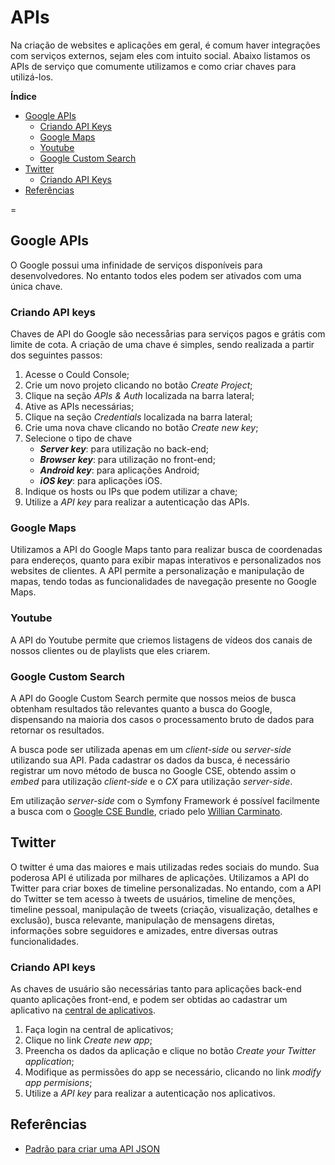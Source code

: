 # APIs
Na criação de websites e aplicações em geral, é comum haver integrações com serviços externos, sejam eles com intuito social. Abaixo listamos os APIs de serviço que comumente utilizamos e como criar chaves para utilizá-los.


**Índice**

* [Google APIs](#apis1)
	* [Criando API Keys](#apis2)
	* [Google Maps](#apis3)
	* [Youtube](#apis4)
	* [Google Custom Search](#apis5)
* [Twitter](#apis6)
	* [Criando API Keys](#apis7)
* [Referências](#apis8)

=

## <a name="apis1"></a>Google APIs

O Google possui uma infinidade de serviços disponíveis para desenvolvedores. No entanto todos eles podem ser ativados com uma única chave.

### <a name="apis2"></a>Criando API keys
Chaves de API do Google são necessårias para serviços pagos e grátis com limite de cota. A criação de uma chave é simples, sendo realizada a partir dos seguintes passos:

1. Acesse o Could Console;
2. Crie um novo projeto clicando no botão _Create Project_;
3. Clique na seção _APIs & Auth_ localizada na barra lateral;
4. Ative as APIs necessárias;
5. Clique na seção _Credentials_ localizada na barra lateral;
6. Crie uma nova chave clicando no botão _Create new key_;
7. Selecione o tipo de chave
	* **_Server key_**: para utilização no back-end;
	* **_Browser key_**: para utilização no front-end;
	* **_Android key_**: para aplicações Android;
	* **_iOS key_**: para aplicações iOS.
8. Indique os hosts ou IPs que podem utilizar a chave;
9. Utilize a _API key_ para realizar a autenticação das APIs.


### <a name="apis3"></a>Google Maps
Utilizamos a API do Google Maps tanto para realizar busca de coordenadas para endereços, quanto para exibir mapas interativos e personalizados nos websites de clientes. A API permite a personalização e manipulação de mapas, tendo todas as funcionalidades de navegação presente no Google Maps.


### <a name="apis4"></a>Youtube
A API do Youtube permite que criemos listagens de vídeos dos canais de nossos clientes ou de playlists que eles criarem.


### <a name="apis5"></a>Google Custom Search
A API do Google Custom Search permite que nossos meios de busca obtenham resultados tão relevantes quanto a busca do Google, dispensando na maioria dos casos o processamento bruto de dados para retornar os resultados.

A busca pode ser utilizada apenas em um _client-side_ ou _server-side_ utilizando sua API. Pada cadastrar os dados da busca, é necessário registrar um novo método de busca no Google CSE, obtendo assim o _embed_ para utilização _client-side_ e o _CX_ para utilização _server-side_.

Em utilização _server-side_ com o Symfony Framework é possível facilmente a busca com o [Google CSE Bundle](https://github.com/williancarminato/GoogleCseBundle), criado pelo [Willian Carminato](https://twitter.com/willcampideli).




## <a name="apis6"></a>Twitter
O twitter é uma das maiores e mais utilizadas redes sociais do mundo. Sua poderosa API é utilizada por milhares de aplicações. Utilizamos a API do Twitter para criar boxes de timeline personalizadas. No entando, com a API do Twitter se tem acesso à tweets de usuários, timeline de menções, timeline pessoal, manipulação de tweets (criação, visualização, detalhes e exclusão), busca relevante, manipulação de mensagens diretas, informações sobre seguidores e amizades, entre diversas outras funcionalidades.

### <a name="apis7"></a>Criando API keys

As chaves de usuário são necessárias tanto para aplicações back-end quanto aplicações front-end, e podem ser obtidas ao cadastrar um aplicativo na [central de aplicativos](https://apps.twitter.com/).

1. Faça login na central de aplicativos;
2. Clique no link _Create new app_;
3. Preencha os dados da aplicação e clique no botão _Create your Twitter application_;
4. Modifique as permissões do app se necessário, clicando no link _modify app permisions_;
5. Utilize a _API key_ para realizar a autenticação nos aplicativos.

## <a name="apis8"></a>Referências

* [Padrão para criar uma API JSON](http://jsonapi.org/)

